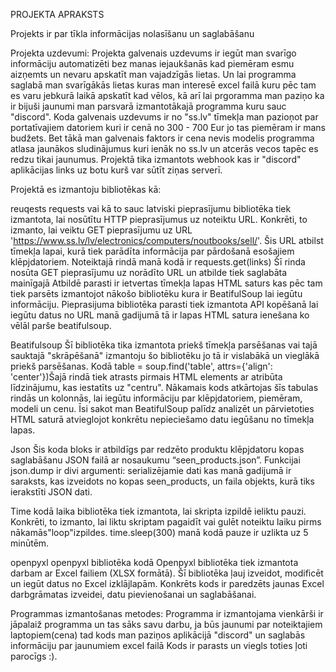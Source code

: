 PROJEKTA APRAKSTS

Projekts ir par tīkla informācijas nolasīšanu un saglabāšanu

Projekta uzdevumi:
Projekta galvenais uzdevums ir iegūt man svarīgo informāciju automatizēti bez manas iejaukšanās kad piemēram esmu aizņemts un nevaru apskatīt man vajadzīgās lietas.
Un lai programma saglabā man svarīgākās lietas kuras man interesē excel failā kuru pēc tam es varu jebkurā laikā apskatīt kad vēlos,
kā arī lai prgoramma man paziņo ka ir bijuši jaunumi man parsvarā izmantotākajā programma kuru sauc "discord".
Koda galvenais uzdevums ir no "ss.lv" tīmekļa man pazioņot par portatīvajiem datoriem kuri ir cenā no 300 - 700 Eur jo tas piemēram ir mans budžets.
Bet tākā man galvenais faktors ir cena nevis modelis programma atlasa jaunākos sludinājumus kuri ienāk no ss.lv un atcerās vecos tapēc es redzu tikai jaunumus.
Projektā tika izmantots webhook kas ir "discord" aplikācijas links uz botu kurš var sūtīt ziņas serverī.



Projektā es izmantoju bibliotēkas kā:

reuqests
requests vai kā to sauc latviski pieprasījumu bibliotēka tiek izmantota, lai nosūtītu HTTP pieprasījumus uz noteiktu URL. 
Konkrēti, to izmanto, lai veiktu GET pieprasījumu uz URL 'https://www.ss.lv/lv/electronics/computers/noutbooks/sell/'. 
Šis URL atbilst tīmekļa lapai, kurā tiek parādīta informācija par pārdošanā esošajiem klēpjdatoriem.
Noteiktajā rindā manā kodā ir requests.get(links) Šī rinda nosūta GET pieprasījumu uz norādīto URL un atbilde tiek saglabāta mainīgajā
Atbildē parasti ir ietvertas tīmekļa lapas HTML saturs kas pēc tam tiek parsēts izmantojot nākošo bibliotēku kura ir BeatifulSoup lai iegūtu informāciju.
Pieprasijuma bibliotēka parasti tiek izmantota API kopēšanā lai iegūtu datus no URL manā gadijumā tā ir lapas HTML satura ienešana ko vēlāl parše beatifulsoup.

Beatifulsoup
Šī bibliotēka tika izmantota priekš tīmekļa parsēšanas vai tajā sauktajā "skrāpēšanā" izmantoju šo bibliotēku jo tā ir vislabākā un vieglākā priekš parsēšanas.
Kodā table = soup.find('table', attrs={'align': 'center'})Šajā rindā tiek atrasts pirmais HTML <table> elements ar atribūta līdzinājumu, kas iestatīts uz "centru".
Nākamais kods atkārtojas šīs tabulas rindās un kolonnās, lai iegūtu informāciju par klēpjdatoriem, piemēram, modeli un cenu.
Īsi sakot man BeatifulSoup palīdz analizēt un pārvietoties HTML saturā atvieglojot konkrētu nepieciešamo datu iegūšanu no tīmekļa lapas.

Json
Šis koda bloks ir atbildīgs par redzēto produktu klēpjdatoru kopas saglabāšanu JSON failā ar nosaukumu “seen_products.json”. Funkcijai json.dump ir divi argumenti:
serializējamie dati kas manā gadijumā ir saraksts, kas izveidots no kopas seen_products, un faila objekts, kurā tiks ierakstīti JSON dati.

Time
kodā laika bibliotēka tiek izmantota, lai skripta izpildē ieliktu pauzi.
Konkrēti, to izmanto, lai liktu skriptam pagaidīt vai gulēt noteiktu laiku pirms nākamās"loop"izpildes.
time.sleep(300) manā kodā pauze ir uzlikta uz 5 minūtēm.

openpyxl
openpyxl bibliotēka kodā Openpyxl bibliotēka tiek izmantota darbam ar Excel failiem (XLSX formātā).
Šī bibliotēka ļauj izveidot, modificēt un iegūt datus no Excel izklājlapām.
Konkrēts kods ir paredzēts jaunas Excel darbgrāmatas izveidei, datu pievienošanai un saglabāšanai.

Programmas izmantošanas metodes:
Programma ir izmantojama vienkārši ir jāpalaiž programma un tas sāks savu darbu, ja būs jaunumi par noteiktajiem laptopiem(cena)
tad kods man paziņos aplikācijā "discord" un saglabās informāciju par jaunumiem excel failā
Kods ir parasts un viegls toties ļoti parocīgs :).
